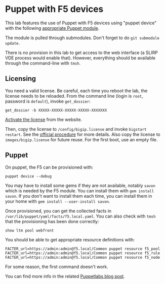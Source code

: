 Puppet with F5 devices
=========================

This lab features the use of Puppet with F5 devices using "puppet
device" with the following [appropriate Puppet module][1].

[1]: https://github.com/puppetlabs/puppetlabs-f5

The module is pulled through submodules. Don't forget to do `git
submodule update`.

There is no provision in this lab to get access to the web interface
(a SLIRP VDE process would enable that). However, everything should be
available through the command-line with `tmsh`.

Licensing
---------

You need a valid license. Be careful, each time you reboot the lab,
the license needs to be reloaded. From the command line (login is
`root`, password is `default`), invoke `get_dossier`:

    get_dossier -b XXXXX-XXXXX-XXXXX-XXXXX-XXXXXXX

[Activate the license][3] from the website.

[3]: https://activate.f5.com/license/dossier.jsp

Then, copy the license to `/config/bigip.license` and invoke `bigstart
restart`. See the [official procedure][4] for more details. Also copy
the license to `images/bigip.license` for future reuse. For the first
boot, use an empty file.

[4]: http://support.f5.com/kb/en-us/solutions/public/13000/300/sol13369.html

Puppet
------

On puppet, the F5 can be provisioned with:

    puppet device --debug

You may have to install some gems if they are not available, notably
`savon` which is needed by the F5 module. You can install them with
`gem install savon`. If you don't want to install them each time, you
can install them in your home with `gem install --user-install savon`.

Once provisioned, you can get the collected facts in
`/var/lib/puppet/yaml/facts/f5.local.yaml`. You can also check with
`tmsh` that the provisioning has been done correctly:

    show ltm pool webfront

You should be able to get appropriate resource definitions with:

    FACTER_url=https://admin:admin@f5.local/Common puppet resource f5_pool
    FACTER_url=https://admin:admin@f5.local/Common puppet resource f5_rule
    FACTER_url=https://admin:admin@f5.local/Common puppet resource f5_node

For some reason, the first command doesn't work.

You can find more info in the related [Puppetlabs blog post][2].

[2]: http://puppetlabs.com/blog/managing-f5-big-ip-network-devices-with-puppet
